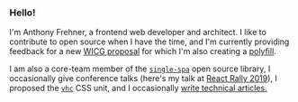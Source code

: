 ### Hello!

I'm Anthony Frehner, a frontend web developer and architect. I like to contribute to open source when I have the time, and I'm currently providing feedback for a new [WICG proposal](https://github.com/WICG/app-history) for which I'm also creating a [polyfill](https://github.com/frehner/appHistory).

I am also a core-team member of the [`single-spa`](https://single-spa.js.org) open source library, I occasionally give conference talks (here's my talk at [React Rally 2019](https://youtu.be/RgqSlRbbvwA)), I proposed the [`vhc`](https://github.com/w3c/csswg-drafts/issues/4329) CSS unit, and I occasionally [write technical articles.](https://dev.to/frehner) 
